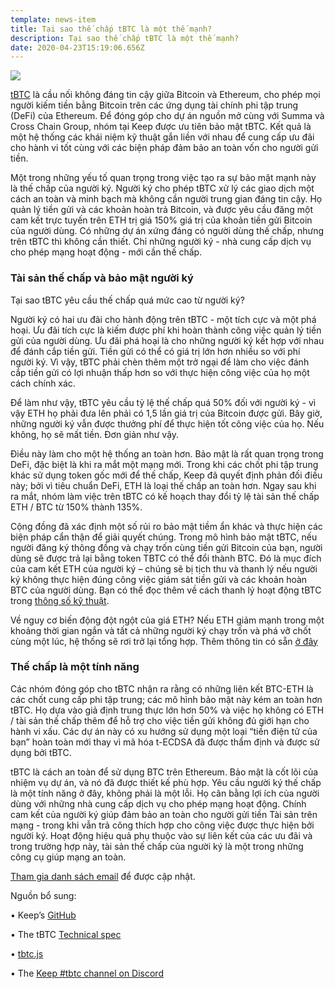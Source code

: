 ```yaml
---
template: news-item
title: Tại sao thế chấp tBTC là một thế mạnh?
description: Tại sao thế chấp tBTC là một thế mạnh?
date: 2020-04-23T15:19:06.656Z
---
```

![](https://cdn.steemitimages.com/DQmSvWqwzPt3x43WrV7sd1vV2BaRZA5aV2txEPc1AzDaq9s/1.jpeg)

[tBTC](https://tbtc.network/) là cầu nối không đáng tin cậy giữa Bitcoin và Ethereum, cho phép mọi người kiếm tiền bằng Bitcoin trên các ứng dụng tài chính phi tập trung (DeFi) của Ethereum. Để đóng góp cho dự án nguồn mở cùng với Summa và Cross Chain Group, nhóm tại Keep được ưu tiên bảo mật tBTC. Kết quả là một hệ thống các khái niệm kỹ thuật gắn liền với nhau để cung cấp ưu đãi cho hành vi tốt cùng với các biện pháp đảm bảo an toàn vốn cho người gửi tiền.

Một trong những yếu tố quan trọng trong việc tạo ra sự bảo mật mạnh này là thế chấp của người ký. Người ký cho phép tBTC xử lý các giao dịch một cách an toàn và minh bạch mà không cần người trung gian đáng tin cậy. Họ quản lý tiền gửi và các khoản hoàn trả Bitcoin, và được yêu cầu đăng một cam kết trực tuyến trên ETH trị giá 150% giá trị của khoản tiền gửi Bitcoin của người dùng. Có những dự án xứng đáng có người dùng thế chấp, nhưng trên tBTC thì không cần thiết. Chỉ những người ký - nhà cung cấp dịch vụ cho phép mạng hoạt động - mới cần thế chấp.

### Tài sản thế chấp và bảo mật người ký

Tại sao tBTC yêu cầu thế chấp quá mức cao từ người ký?

Người ký có hai ưu đãi cho hành động trên tBTC - một tích cực và một phá hoại. Ưu đãi tích cực là kiếm được phí khi hoàn thành công việc quản lý tiền gửi của người dùng. Ưu đãi phá hoại là cho những người ký kết hợp với nhau để đánh cắp tiền gửi. Tiền gửi có thể có giá trị lớn hơn nhiều so với phí người ký. Vì vậy, tBTC phải chèn thêm một trở ngại để làm cho việc đánh cắp tiền gửi có lợi nhuận thấp hơn so với thực hiện công việc của họ một cách chính xác.

Để làm như vậy, tBTC yêu cầu tỷ lệ thế chấp quá 50% đối với người ký - vì vậy ETH họ phải đưa lên phải có 1,5 lần giá trị của Bitcoin được gửi. Bây giờ, những người ký vẫn được thưởng phí để thực hiện tốt công việc của họ. Nếu không, họ sẽ mất tiền. Đơn giản như vậy. 

Điều này làm cho một hệ thống an toàn hơn. Bảo mật là rất quan trọng trong DeFi, đặc biệt là khi ra mắt một mạng mới. Trong khi các chốt phi tập trung khác sử dụng token gốc mới để thế chấp, Keep đã quyết định phản đối điều này; bởi vì tiêu chuẩn DeFi, ETH là loại thế chấp an toàn hơn. Ngay sau khi ra mắt, nhóm làm việc trên tBTC có kế hoạch thay đổi tỷ lệ tài sản thế chấp ETH / BTC từ 150% thành 135%.

Cộng đồng đã xác định một số rủi ro bảo mật tiềm ẩn khác và thực hiện các biện pháp cẩn thận để giải quyết chúng. Trong mô hình bảo mật tBTC, nếu người đăng ký thông đồng và chạy trốn cùng tiền gửi Bitcoin của bạn, người dùng sẽ được trả lại bằng token TBTC có thể đổi thành BTC. Đó là mục đích của cam kết ETH của người ký – chúng sẽ bị tịch thu và thanh lý nếu người ký không thực hiện đúng công việc giám sát tiền gửi và các khoản hoàn BTC của người dùng. Bạn có thể đọc thêm về cách thanh lý hoạt động tBTC trong [thông số kỹ thuật](https://docs.keep.network/tbtc/index.pdf).

Về nguy cơ biến động đột ngột của giá ETH? Nếu ETH giảm mạnh trong một khoảng thời gian ngắn và tất cả những người ký chạy trốn và phá vỡ chốt cùng một lúc, hệ thống sẽ rơi trở lại tổng hợp. Thêm thông tin có sẵn [ở đây](https://docs.keep.network/tbtc/index.pdf)


### Thế chấp là một tính năng

Các nhóm đóng góp cho tBTC nhận ra rằng có những liên kết BTC-ETH là các chốt cung cấp phi tập trung; các mô hình bảo mật này kém an toàn hơn tBTC. Họ dựa vào giả định trung thực lớn hơn 50% và việc họ không có ETH / tài sản thế chấp thêm để hỗ trợ cho việc tiền gửi không đủ giới hạn cho hành vi xấu. Các dự án này có xu hướng sử dụng một loại “tiền điện tử của bạn” hoàn toàn mới thay vì mã hóa t-ECDSA đã được thẩm định và được sử dụng bởi tBTC.

tBTC là cách an toàn để sử dụng BTC trên Ethereum. Bảo mật là cốt lõi của nhiệm vụ dự án, và nó đã được thiết kế phù hợp. Yêu cầu người ký thế chấp là một tính năng ở đây, không phải là một lỗi. Họ cân bằng lợi ích của người dùng với những nhà cung cấp dịch vụ cho phép mạng hoạt động. Chính cam kết của người ký giúp đảm bảo an toàn cho người gửi tiền Tài sản trên mạng - trong khi vẫn trả công thích hợp cho công việc được thực hiện bởi người ký. Hoạt động hiệu quả phụ thuộc vào sự liên kết của các ưu đãi và trong trường hợp này, tài sản thế chấp của người ký là một trong những công cụ giúp mạng an toàn. 

[Tham gia danh sách email](https://tbtc.network/#mailing-list) để được cập nhật.

Nguồn bổ sung:

•	Keep’s [GitHub](https://github.com/keep-network)

•	The tBTC [Technical spec](http://docs.keep.network/tbtc/index.pdf)

•	[tbtc.js](https://tbtc.network/news/2020-02-14-announcing-tbtc-js)

•	The [Keep #tbtc channel on Discord](https://chat.tbtc.network)

